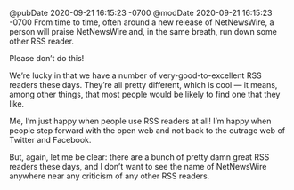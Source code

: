 @pubDate 2020-09-21 16:15:23 -0700
@modDate 2020-09-21 16:15:23 -0700
From time to time, often around a new release of NetNewsWire, a person will praise NetNewsWire and, in the same breath, run down some other RSS reader.

Please don’t do this!

We’re lucky in that we have a number of very-good-to-excellent RSS readers these days. They’re all pretty different, which is cool — it means, among other things, that most people would be likely to find one that they like.

Me, I’m just happy when people use RSS readers at all! I’m happy when people step forward with the open web and not back to the outrage web of Twitter and Facebook.

But, again, let me be clear: there are a bunch of pretty damn great RSS readers these days, and I don’t want to see the name of NetNewsWire anywhere near any criticism of any other RSS readers.
